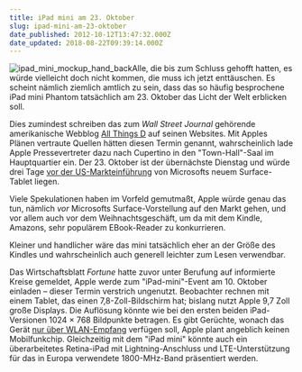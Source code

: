 ```yaml
---
title: iPad mini am 23. Oktober
slug: ipad-mini-am-23-oktober
date_published: 2012-10-12T13:47:32.000Z
date_updated: 2018-08-22T09:39:14.000Z
---
```


![ipad_mini_mockup_hand_back](//picdump.thafaker.de/2012/09/ipad_mini_mockup_hand_back-100x100.jpg)Alle, die bis zum Schluss gehofft hatten, es würde vielleicht doch nicht kommen, die muss ich jetzt enttäuschen. Es scheint nämlich ziemlich amtlich zu sein, dass das so häufig besprochene iPad mini Phantom tatsächlich am 23. Oktober das Licht der Welt erblicken soll. 

Dies zumindest schreiben das zum *Wall Street Journal* gehörende amerikanische Webblog [All Things D](https://allthingsd.com/20121012/apple-likely-to-unveil-ipad-mini-at-october-23-event/) auf seinen Websites. Mit Apples Plänen vertraute Quellen hätten diesen Termin genannt, wahrscheinlich lade Apple Pressevertreter dazu nach Cupertino in den "Town-Hall"-Saal im Hauptquartier ein. Der 23. Oktober ist der übernächste Dienstag und würde drei Tage [vor der US-Markteinführung](http://www.heise.de/mac-and-i/meldung/Microsoft-Tablet-Surface-soll-mitternachts-in-den-Handel-kommen-1724161.html) von Microsofts neuem Surface-Tablet liegen.

Viele Spekulationen haben im Vorfeld gemutmaßt, Apple würde genau das tun, nämlich *vor* Microsofts Surface-Vorstellung auf den Markt gehen, und vor allem auch vor dem Weihnachtsgeschäft, um da mit dem Kindle, Amazons, sehr populärem EBook-Reader zu konkurrieren.

Kleiner und handlicher wäre das mini tatsächlich eher an der Größe des Kindles und wahrscheinlich auch generell leichter zum Lesen verwendbar.

Das Wirtschaftsblatt *Fortune* hatte zuvor unter Berufung auf informierte Kreise gemeldet, Apple werde zum "iPad-mini"-Event am 10. Oktober einladen – dieser Termin verstrich ungenutzt. Beobachter rechnen mit einem Tablet, das einen 7,8-Zoll-Bildschirm hat; bislang nutzt Apple 9,7 Zoll große Displays. Die Auflösung könnte wie bei den ersten beiden iPad-Versionen 1024 × 768 Bildpunkte betragen. Es gibt Gerüchte, wonach das Gerät [nur über WLAN-Empfang](__GHOST_URL__/geruchte-zum-ipad/) verfügen soll, Apple plant angeblich keinen Mobilfunkchip. Gleichzeitig mit dem "iPad mini" könnte auch ein überarbeitetes Retina-iPad mit Lightning-Anschluss und LTE-Unterstützung für das in Europa verwendete 1800-MHz-Band präsentiert werden.
